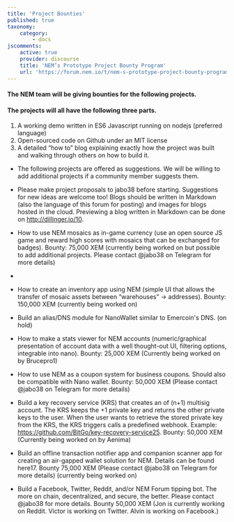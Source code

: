 ```yaml
---
title: 'Project Bounties'
published: true
taxonomy:
    category:
        - docs
jscomments:
    active: true
    provider: discourse
    title: 'NEM’s Prototype Project Bounty Program'
    url: 'https://forum.nem.io/t/nem-s-prototype-project-bounty-program/2822'
---
```


#### The NEM team will be giving bounties for the following projects. 
#### The projects will all have the following three parts.

1. A working demo written in ES6 Javascript running on nodejs (preferred language)
2. Open-sourced code on Github under an MIT license
3. A detailed “how to” blog explaining exactly how the project was built and walking through others on how to build it.

* The following projects are offered as suggestions. We will be willing to add additional projects if a community member suggests them.

* Please make project proposals to jabo38 before starting. Suggestions for new ideas are welcome too! Blogs should be written in Markdown (also the language of this forum for posting) and images for blogs hosted in the cloud. Previewing a blog written in Markdown can be done on http://dillinger.io/10.

* How to use NEM mosaics as in-game currency (use an open source JS game and reward high scores with mosaics that can be exchanged for badges). Bounty: 75,000 XEM (currently being worked on but possible to add additional projects. Please contact @jabo38 on Telegram for more details)
* 
* How to create an inventory app using NEM (simple UI that allows the transfer of mosaic assets between “warehouses” -> addresses). Bounty: 150,000 XEM (currently being worked on)

* Build an alias/DNS module for NanoWallet similar to Emercoin's DNS. (on hold)

* How to make a stats viewer for NEM accounts (numeric/graphical presentation of account data with a well thought-out UI, filtering options, integrable into nano). Bounty: 25,000 XEM (Currently being worked on by Brucepro1)

* How to use NEM as a coupon system for business coupons. Should also be compatible with Nano wallet. Bounty: 50,000 XEM (Please contact @jabo38 on Telegram for more details)

* Build a key recovery service (KRS) that creates an of (n+1) multisig account. The KRS keeps the +1 private key and returns the other private keys to the user. When the user wants to retrieve the stored private key from the KRS, the KRS triggers calls a predefined webhook. Example: https://github.com/BitGo/key-recovery-service25. Bounty: 50,000 XEM (Currently being worked on by Aenima)

* Build an offline transaction notifier app and companion scanner app for creating an air-gapped wallet solution for NEM. Details can be found here17. Bounty 75,000 XEM (Please contact @jabo38 on Telegram for more details) (currently being worked on)

* Build a Facebook, Twitter, Reddit, and/or NEM Forum tipping bot. The more on chain, decentralized, and secure, the better. Please contact @jabo38 for more details. Bounty 50,000 XEM (Jon is currently working on Reddit. Victor is working on Twitter. Alvin is working on Facebook.)
